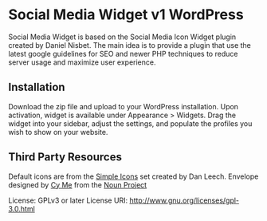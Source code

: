 Social Media Widget v1 WordPress
========================================

Social Media Widget is based on the Social Media Icon Widget plugin created by Daniel Nisbet.
The main idea is to provide a plugin that use the latest google guidelines for SEO and newer PHP techniques to reduce server usage and maximize user experience. 


Installation
------------

Download the zip file and upload to your WordPress installation. Upon activation, widget is available under Appearance > Widgets. Drag the widget into your sidebar, adjust the settings, and populate the profiles you wish to show on your website.


Third Party Resources
-----

Default icons are from the [Simple Icons](http://simpleicons.org/) set created by Dan Leech.
Envelope designed by [Cy Me](http://www.thenounproject.com/Litrynn) from the [Noun Project](http://www.thenounproject.com)
	
License: GPLv3 or later
License URI: http://www.gnu.org/licenses/gpl-3.0.html